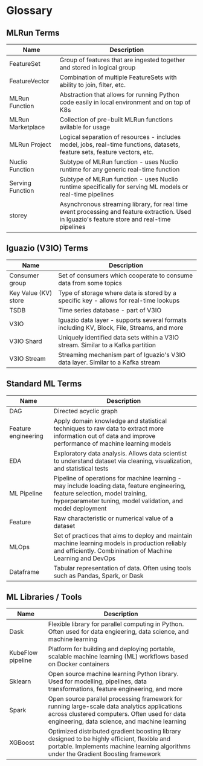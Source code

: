 # Glossary

## MLRun Terms

| Name                                       | Description          |   
|--------------------------------------------------|---------------------------------------------------------------------------| 
| FeatureSet | Group of features that are ingested together and stored in logical group |
| FeatureVector | Combination of multiple FeatureSets with ability to join, filter, etc. |
| MLRun Function | Abstraction that allows for running Python code easily in local environment and on top of K8s  |
| MLRun Marketplace | Collection of pre-built MLRun functions avilable for usage |
| MLRun Project | Logical separation of resources - includes model, jobs, real-time functions, datasets, feature sets, feature vectors, etc. |
| Nuclio Function | Subtype of MLRun function - uses Nuclio runtime for any generic real-time function |
| Serving Function | Subtype of MLRun function - uses Nuclio runtime specifically for serving ML models or real-time pipelines |
| storey | Asynchronous streaming library, for real time event processing and feature extraction. Used in Iguazio's feature store and real-time pipelines |


## Iguazio (V3IO) Terms
| Name                                       | Description          |   
|--------------------------------------------------|---------------------------------------------------------------------------| 
| Consumer group | Set of consumers which cooperate to consume data from some topics |
| Key Value (KV) store | Type of storage where data is stored by a specific key - allows for real-time lookups |
| TSDB | Time series database - part of V3IO |
| V3IO | Iguazio data layer - supports several formats including KV, Block, File, Streams, and more |
| V3IO Shard | Uniquely identified data sets within a V3IO stream. Similar to a Kafka partition |
| V3IO Stream | Streaming mechanism part of Iguazio's V3IO data layer. Similar to a Kafka stream |

## Standard ML Terms	
| Name                                       | Description          |   
|--------------------------------------------------|---------------------------------------------------------------------------| 
| DAG | Directed acyclic graph |
| Feature engineering | Apply domain knowledge and statistical techniques to raw data to extract more information out of data and improve performance of machine learning models  |
| EDA | Exploratory data analysis. Allows data scientist to understand dataset via cleaning, visualization, and statistical tests |
| ML Pipeline | Pipeline of operations for machine learning - may include loading data, feature engineering, feature selection, model training, hyperparameter tuning, model validation, and model deployment |
| Feature | Raw characteristic or numerical value of a dataset |
| MLOps | Set of practices that aims to deploy and maintain machine learning models in production reliably and efficiently. Combinination of Machine Learning and DevOps |
| Dataframe | Tabular representation of data. Often using tools such as Pandas, Spark, or Dask |

## ML Libraries / Tools
| Name                                       | Description          |   
|--------------------------------------------------|---------------------------------------------------------------------------| 
| Dask | Flexible library for parallel computing in Python. Often used for data engieering, data science, and machine learning |
| KubeFlow pipeline | Platform for building and deploying portable, scalable machine learning (ML) workflows based on Docker containers |
| Sklearn | Open source machine learning Python library. Used for modelling, pipelines, data transformations, feature engineering, and more |
| Spark | Open source parallel processing framework for running large-scale data analytics applications across clustered computers. Often used for data engineering, data science, and machine learning |
| XGBoost | Optimized distributed gradient boosting library designed to be highly efficient, flexible and portable. Implements machine learning algorithms under the Gradient Boosting framework |

<!-- Really Specific - Maybe not for Glossary?	
ACCESS_KEY 	Some kind of authentication - no context for what this is
ctx 	Common abbreviation for context - should be evident from code
HTTPRunDB 	 API for wrapper to the internal DB in MLRun - really specific?
Event 	 part of streaming ... relation of event to row in FeatureSet - really specific?
hub 	Used in code to reference MLRun Marketplace -->